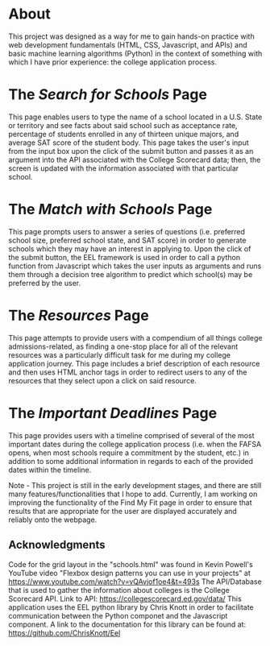 # About
This project was designed as a way for me to gain hands-on practice with web development fundamentals (HTML, CSS, Javascript, and APIs) and basic machine learning algorithms (Python) in the context of something with which I have prior experience: the college application process.
# The *Search for Schools* Page
This page enables users to type the name of a school located in a U.S. State or territory and see facts about said school such as acceptance rate, percentage of students enrolled in any of thirteen unique majors, and average SAT score of the student body. This page takes the user's input from the input box upon the click of the submit button and passes it as an argument into the API associated with the College Scorecard data; then, the screen is updated with the information associated with that particular school.
# The *Match with Schools* Page
This page prompts users to answer a series of questions (i.e. preferred school size, preferred school state, and SAT score) in order to generate schools which they may have an interest in applying to. Upon the click of the submit button, the EEL framework is used in order to call a python function from Javascript which takes the user inputs as arguments and runs them through a decision tree algorithm to predict which school(s) may be preferred by the user.
# The *Resources* Page
This page attempts to provide users with a compendium of all things college admissions-related, as finding a one-stop place for all of the relevant resources was a particularly difficult task for me during my college application journey. This page includes a brief description of each resource and then uses HTML anchor tags in order to redirect users to any of the resources that they select upon a click on said resource.
# The *Important Deadlines* Page 
This page provides users with a timeline comprised of several of the most important dates during the college application process (i.e. when the FAFSA opens, when most schools require a commitment by the student, etc.) in addition to some additional information in regards to each of the provided dates within the timeline.

Note - This project is still in the early development stages, and there are still many features/functionalities that I hope to add. Currently, I am working on improving the functionality of the Find My Fit page in order to ensure that results that are appropriate for the user are displayed accurately and reliably onto the webpage.
## Acknowledgments 
Code for the grid layout in the "schools.html" was found in Kevin Powell's YouTube video "Flexbox design patterns you can use in your projects" at https://www.youtube.com/watch?v=vQAvjof1oe4&t=493s 
The API/Database that is used to gather the information about colleges is the College Scorecard API. Link to API: https://collegescorecard.ed.gov/data/
This application uses the EEL python library by Chris Knott in order to facilitate communication between the Python componet and the Javascript component. A link to the documentation for this library can be found at: https://github.com/ChrisKnott/Eel 
